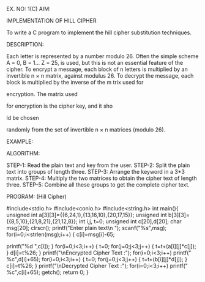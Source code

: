 EX. NO: 1(C) AIM:
 

IMPLEMENTATION OF HILL CIPHER
 
To write a C program to implement the hill cipher substitution techniques.

DESCRIPTION:

Each letter is represented by a number modulo 26. Often the simple scheme A = 0, B
= 1... Z = 25, is used, but this is not an essential feature of the cipher. To encrypt a message, each block of n letters is  multiplied by an invertible n × n matrix, against modulus 26. To
decrypt the message, each block is multiplied by the inverse of the m trix used for
 
encryption. The matrix used
 
for encryption is the cipher key, and it sho
 
ld be chosen
 
randomly from the set of invertible n × n matrices (modulo 26).

EXAMPLE:








ALGORITHM:

STEP-1: Read the plain text and key from the user. STEP-2: Split the plain text into groups of length three. STEP-3: Arrange the keyword in a 3*3 matrix.
STEP-4: Multiply the two matrices to obtain the cipher text of length three.
STEP-5: Combine all these groups to get the complete cipher text.

PROGRAM: (Hill Cipher)

#include<stdio.h> #include<conio.h> #include<string.h> int main(){
unsigned int a[3][3]={{6,24,1},{13,16,10},{20,17,15}};
unsigned int b[3][3]={{8,5,10},{21,8,21},{21,12,8}};
int i,j, t=0;
unsigned int c[20],d[20]; char msg[20];
clrscr();
printf("Enter plain text\n "); scanf("%s",msg); for(i=0;i<strlen(msg);i++)
{	c[i]=msg[i]-65;
 

printf("%d ",c[i]);
}
for(i=0;i<3;i++)
{	t=0;
for(j=0;j<3;j++)
{
t=t+(a[i][j]*c[j]);
}
d[i]=t%26;
}
printf("\nEncrypted Cipher Text :"); for(i=0;i<3;i++)
printf(" %c",d[i]+65); for(i=0;i<3;i++)
{
t=0;
for(j=0;j<3;j++)
{
t=t+(b[i][j]*d[j]);
}
c[i]=t%26;
}
printf("\nDecrypted Cipher Text :"); for(i=0;i<3;i++)
printf(" %c",c[i]+65); getch();
return 0;
}
